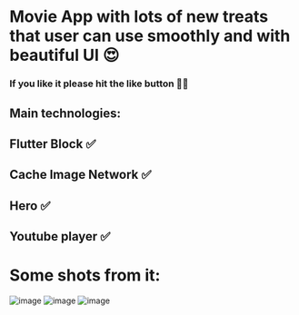 # Movie App with lots of new treats that user can use smoothly and with beautiful UI 😍

### If you like it please hit the like button 👍🏻

## Main technologies:

## Flutter Block ✅
## Cache Image Network ✅
## Hero ✅
## Youtube player ✅

# Some shots from it:

![image](https://user-images.githubusercontent.com/65494864/188282780-47594160-00fd-47f8-8fa6-249e1e886395.png)
![image](https://user-images.githubusercontent.com/65494864/188282792-10238fbc-1c02-46ab-a0eb-1d2cc8fc6203.png)
![image](https://user-images.githubusercontent.com/65494864/188282803-76962768-836b-48e3-bacb-a8aa1dc5d595.png)
